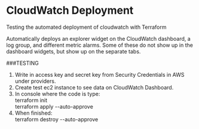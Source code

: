 # CloudWatch Deployment
Testing the automated deployment of cloudwatch with Terraform

Automatically deploys an explorer widget on the CloudWatch dashboard, a log group, and different metric alarms. Some of these do not show up in the dashboard widgets,
but show up on the separate tabs.

###TESTING

1. Write in access key and secret key from Security Credentials in AWS under providers.
2. Create test ec2 instance to see data on CloudWatch Dashboard.
3. In console where the code is type: <br>
  terraform init <br>
  terraform apply --auto-approve
4. When finished: <br>
  terraform destroy --auto-approve

